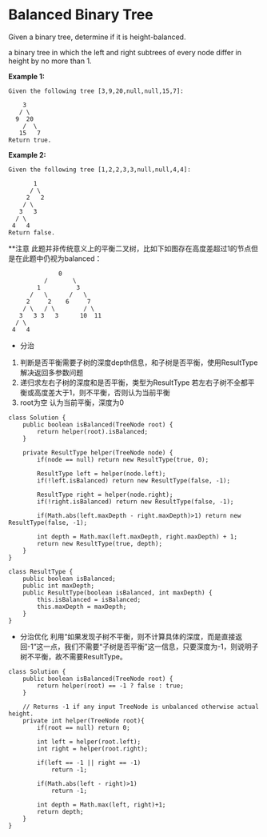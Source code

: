 # Balanced Binary Tree

Given a binary tree, determine if it is height-balanced.

a binary tree in which the left and right subtrees of every node differ in height by no more than 1.

**Example 1:**
```
Given the following tree [3,9,20,null,null,15,7]:

    3
   / \
  9  20
    /  \
   15   7
Return true.
```

**Example 2:**
```
Given the following tree [1,2,2,3,3,null,null,4,4]:

       1
      / \
     2   2
    / \
   3   3
  / \
 4   4
Return false.
```


**注意
此题并非传统意义上的平衡二叉树，比如下如图存在高度差超过1的节点但是在此题中仍视为balanced：
```
              0
          /       \
        1          3
      /   \      /   \
     2     2    6     7
    / \   / \        / \
   3   3 3   3      10  11
  / \
 4   4
 ```

* 分治

1. 判断是否平衡需要子树的深度depth信息，和子树是否平衡，使用ResultType解决返回多参数问题
2. 递归求左右子树的深度和是否平衡，类型为ResultType
   若左右子树不全都平衡或高度差大于1，则不平衡，否则认为当前平衡
3. root为空 认为当前平衡，深度为0

```
class Solution {
    public boolean isBalanced(TreeNode root) {
        return helper(root).isBalanced;
    }

    private ResultType helper(TreeNode node) {
        if(node == null) return new ResultType(true, 0);

        ResultType left = helper(node.left);
        if(!left.isBalanced) return new ResultType(false, -1);
        
        ResultType right = helper(node.right);
        if(!right.isBalanced) return new ResultType(false, -1);
  
        if(Math.abs(left.maxDepth - right.maxDepth)>1) return new ResultType(false, -1);

        int depth = Math.max(left.maxDepth, right.maxDepth) + 1;
        return new ResultType(true, depth);
    }
}

class ResultType {
    public boolean isBalanced;
    public int maxDepth;
    public ResultType(boolean isBalanced, int maxDepth) {
        this.isBalanced = isBalanced;
        this.maxDepth = maxDepth;
    }
}
```

* 分治优化
利用“如果发现子树不平衡，则不计算具体的深度，而是直接返回-1”这一点，我们不需要“子树是否平衡”这一信息，只要深度为-1，则说明子树不平衡，故不需要ResultType。
```
class Solution {
    public boolean isBalanced(TreeNode root) {
        return helper(root) == -1 ? false : true;
    }
    
    // Returns -1 if any input TreeNode is unbalanced otherwise actual height.
    private int helper(TreeNode root){
        if(root == null) return 0;

        int left = helper(root.left);
        int right = helper(root.right);
        
        if(left == -1 || right == -1)
            return -1;
        
        if(Math.abs(left - right)>1)
            return -1;
        
        int depth = Math.max(left, right)+1;
        return depth;   
    }
}
```
